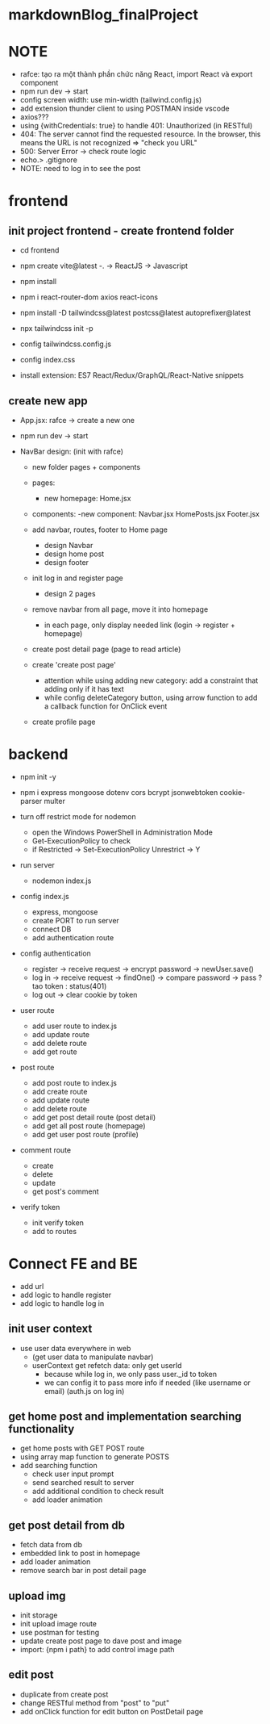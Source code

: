 # markdownBlog_finalProject

# NOTE

- rafce: tạo ra một thành phần chức năng React, import React và export component
- npm run dev -> start
- config screen width: use min-width (tailwind.config.js)
- add extension thunder client to using POSTMAN inside vscode
- axios???
- using {withCredentials: true} to handle 401: Unauthorized (in RESTful)
- 404: The server cannot find the requested resource. In the browser, this means the URL is not recognized => "check you URL"
- 500: Server Error -> check route logic
- echo.> .gitignore
- NOTE: need to log in to see the post

# frontend

## init project frontend - create frontend folder

- cd frontend
- npm create vite@latest
  -. -> ReactJS -> Javascript
- npm install
- npm i react-router-dom axios react-icons
- npm install -D tailwindcss@latest postcss@latest autoprefixer@latest
- npx tailwindcss init -p

- config tailwindcss.config.js
- config index.css

- install extension: ES7 React/Redux/GraphQL/React-Native snippets

## create new app

- App.jsx: rafce -> create a new one
- npm run dev -> start

- NavBar design: (init with rafce)

  - new folder pages + components
  - pages:
    - new homepage: Home.jsx
  - components:
    -new component:
    Navbar.jsx
    HomePosts.jsx
    Footer.jsx

  - add navbar, routes, footer to Home page

    - design Navbar
    - design home post
    - design footer

  - init log in and register page

    - design 2 pages

  - remove navbar from all page, move it into homepage

    - in each page, only display needed link (login -> register + homepage)

  - create post detail page (page to read article)

  - create 'create post page'

    - attention while using adding new category: add a constraint that adding only if it has text
    - while config deleteCategory button, using arrow function to add a callback function for OnClick event

  - create profile page

# backend

- npm init -y
- npm i express mongoose dotenv cors bcrypt jsonwebtoken cookie-parser multer

- turn off restrict mode for nodemon

  - open the Windows PowerShell in Administration Mode
  - Get-ExecutionPolicy to check
  - if Restricted -> Set-ExecutionPolicy Unrestrict -> Y

- run server

  - nodemon index.js

- config index.js

  - express, mongoose
  - create PORT to run server
  - connect DB
  - add authentication route

- config authentication

  - register -> receive request -> encrypt password -> newUser.save()
  - log in -> receive request -> findOne() -> compare password -> pass ? tao token : status(401)
  - log out -> clear cookie by token

- user route

  - add user route to index.js
  - add update route
  - add delete route
  - add get route

- post route

  - add post route to index.js
  - add create route
  - add update route
  - add delete route
  - add get post detail route (post detail)
  - add get all post route (homepage)
  - add get user post route (profile)

- comment route

  - create
  - delete
  - update
  - get post's comment

- verify token
  - init verify token
  - add to routes

# Connect FE and BE

- add url
- add logic to handle register
- add logic to handle log in

## init user context

- use user data everywhere in web
  - (get user data to manipulate navbar)
  - userContext get refetch data: only get userId
    - because while log in, we only pass user.\_id to token
    - we can config it to pass more info if needed (like username or email) (auth.js on log in)

## get home post and implementation searching functionality

- get home posts with GET POST route
- using array map function to generate POSTS
- add searching function
  - check user input prompt
  - send searched result to server
  - add additional condition to check result
  - add loader animation

## get post detail from db

- fetch data from db
- embedded link to post in homepage
- add loader animation
- remove search bar in post detail page

## upload img

- init storage
- init upload image route
- use postman for testing
- update create post page to dave post and image
- import: {npm i path} to add control image path

## edit post

- duplicate from create post
- change RESTful method from "post" to "put"
- add onClick function for edit button on PostDetail page
